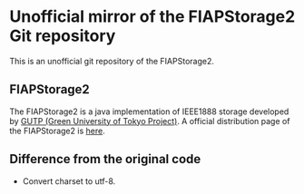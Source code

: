 # Unofficial mirror of the FIAPStorage2 Git repository 

This is an unofficial git repository of the FIAPStorage2.

## FIAPStorage2

The FIAPStorage2 is a java implementation of IEEE1888 storage developed by [GUTP (Green University of Tokyo Project)](https://www.gutp.jp/). 
A official distribution page of the FIAPStorage2 is [here](http://fiap-dev.gutp.ic.i.u-tokyo.ac.jp/dist/#fiap-storage). 

## Difference from the original code

* Convert charset to utf-8.
